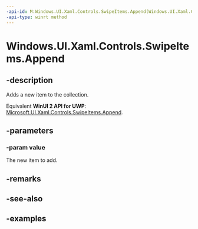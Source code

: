 ```yaml
---
-api-id: M:Windows.UI.Xaml.Controls.SwipeItems.Append(Windows.UI.Xaml.Controls.SwipeItem)
-api-type: winrt method
---
```


<!-- Method syntax.
public void SwipeItems.Append(SwipeItem value)
-->

# Windows.UI.Xaml.Controls.SwipeItems.Append

## -description

Adds a new item to the collection.

Equivalent **WinUI 2 API for UWP**: [Microsoft.UI.Xaml.Controls.SwipeItems.Append](/windows/winui/api/microsoft.ui.xaml.controls.swipeitems.append).

## -parameters

### -param value

The new item to add.

## -remarks

## -see-also

## -examples

